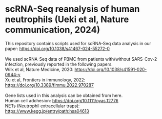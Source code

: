 # scRNA-Seq reanalysis of human neutrophils (Ueki et al, Nature communication, 2024)

This repository contains scripts used for scRNA-Seq data analysis in our paper: https://doi.org/10.1038/s41467-024-55272-0<br>
<br>
We used scRNA-Seq data of PBMC from patients with/without SARS-Cov-2 infection, previously reported in the following papers.<br>
Wilk et al, Nature Medicine, 2020: https://doi.org/10.1038/s41591-020-0944-y<br>
Xu et al, Frontiers in immunology, 2022: https://doi.org/10.3389/fimmu.2022.970287<br>
<br>
Gene lists used in this analysis can be obtained from here.<br>
Human cell adohesion: https://doi.org/10.1111/nyas.12776<br>
NETs (Neutrophil extracellular traps): https://www.kegg.jp/entry/path:hsa04613
